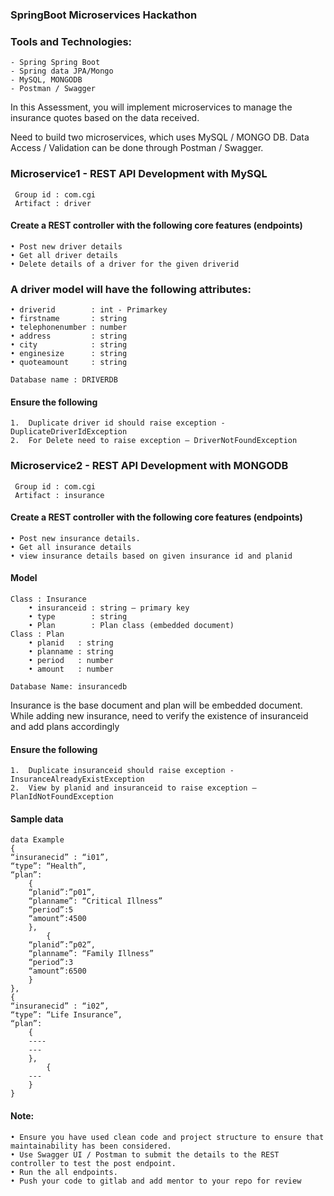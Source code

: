 ### SpringBoot Microservices Hackathon

### Tools and Technologies:

    - Spring Spring Boot
    - Spring data JPA/Mongo
    - MySQL, MONGODB
    - Postman / Swagger


In this Assessment, you will implement microservices to manage the insurance quotes based on the data received.

Need to build two microservices, which uses  MySQL /  MONGO DB. Data Access / Validation can be done through Postman / Swagger.

###  Microservice1 - REST API Development with MySQL
     Group id : com.cgi 
     Artifact : driver

#### Create a REST controller with the following core features (endpoints)
    • Post new driver details 
    • Get all driver details 
    • Delete details of a driver for the given driverid 

### A driver model will have the following attributes:
    • driverid        : int - Primarkey
    • firstname       : string
    • telephonenumber : number 
    • address         : string
    • city            : string
    • enginesize      : string 
    • quoteamount     : string

    Database name : DRIVERDB

#### Ensure the following
    1.	Duplicate driver id should raise exception - DuplicateDriverIdException
    2.	For Delete need to raise exception – DriverNotFoundException



###  Microservice2 - REST API Development with MONGODB
     Group id : com.cgi 
     Artifact : insurance

#### Create a REST controller with the following core features (endpoints)
    • Post new insurance details. 
    • Get all insurance details 
    • view insurance details based on given insurance id and planid 

#### Model
    Class : Insurance  
        • insuranceid : string – primary key
        • type        : string
        • Plan        : Plan class (embedded document)
    Class : Plan
        • planid   : string
        • planname : string
        • period   : number
        • amount   : number

    Database Name: insurancedb

Insurance is the base document and plan will be embedded document. While adding new insurance, need to verify the existence of insuranceid and add plans accordingly

#### Ensure the following
    1.	Duplicate insuranceid should raise exception - InsuranceAlreadyExistException
    2.	View by planid and insuranceid to raise exception – PlanIdNotFoundException

#### Sample data

    data Example 
    {
    “insuranecid” : “i01”,
    “type”: “Health”,
    “plan”:
        {
        “planid”:”p01”,
        “planname”: “Critical Illness”
        “period”:5
        “amount”:4500
        },
            {
        “planid”:”p02”,
        “planname”: “Family Illness”
        “period”:3
        “amount”:6500
        }
    },
    {
    “insuranecid” : “i02”,
    “type”: “Life Insurance”,
    “plan”:
        {
        ----
        ---
        },
            {
        ---
        }
    } 

#### Note:
    • Ensure you have used clean code and project structure to ensure that maintainability has been considered. 
    • Use Swagger UI / Postman to submit the details to the REST controller to test the post endpoint. 
    • Run the all endpoints. 
    • Push your code to gitlab and add mentor to your repo for review
    
